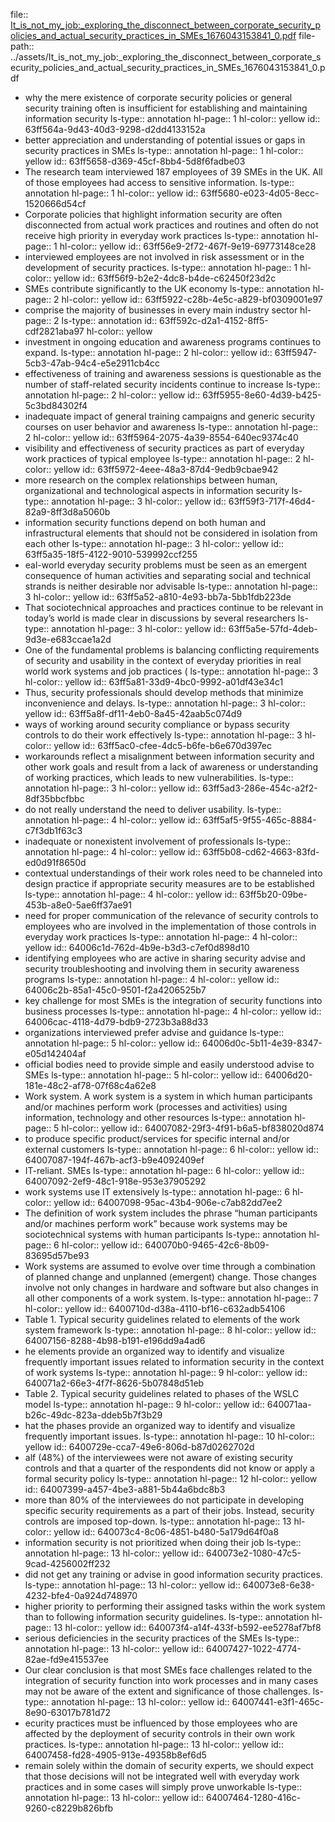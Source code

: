file:: [It_is_not_my_job:_exploring_the_disconnect_between_corporate_security_policies_and_actual_security_practices_in_SMEs_1676043153841_0.pdf](../assets/It_is_not_my_job:_exploring_the_disconnect_between_corporate_security_policies_and_actual_security_practices_in_SMEs_1676043153841_0.pdf)
file-path:: ../assets/It_is_not_my_job:_exploring_the_disconnect_between_corporate_security_policies_and_actual_security_practices_in_SMEs_1676043153841_0.pdf

- why the mere existence of corporate security policies or general security training often is insufficient for establishing and maintaining information security
  ls-type:: annotation
  hl-page:: 1
  hl-color:: yellow
  id:: 63ff564a-9d43-40d3-9298-d2dd4133152a
- better appreciation and understanding of potential issues or gaps in security practices in SMEs
  ls-type:: annotation
  hl-page:: 1
  hl-color:: yellow
  id:: 63ff5658-d369-45cf-8bb4-5d8f6fadbe03
- The research team interviewed 187 employees of 39 SMEs in the UK. All of those employees had access to sensitive information.
  ls-type:: annotation
  hl-page:: 1
  hl-color:: yellow
  id:: 63ff5680-e023-4d05-8ecc-1520666d54cf
- Corporate policies that highlight information security are often disconnected from actual work practices and routines and often do not receive high priority in everyday work practices
  ls-type:: annotation
  hl-page:: 1
  hl-color:: yellow
  id:: 63ff56e9-2f72-467f-9e19-69773148ce28
- interviewed employees are not involved in risk assessment or in the development of security practices.
  ls-type:: annotation
  hl-page:: 1
  hl-color:: yellow
  id:: 63ff56f9-b2e2-4dc8-b4de-c62450f23d2c
- SMEs contribute significantly to the UK economy
  ls-type:: annotation
  hl-page:: 2
  hl-color:: yellow
  id:: 63ff5922-c28b-4e5c-a829-bf0309001e97
- comprise the majority of businesses in every main industry sector
  hl-page:: 2
  ls-type:: annotation
  id:: 63ff592c-d2a1-4152-8ff5-cdf2821aba97
  hl-color:: yellow
- investment in ongoing education and awareness programs continues to expand.
  ls-type:: annotation
  hl-page:: 2
  hl-color:: yellow
  id:: 63ff5947-5cb3-47ab-94c4-e5e2911cb4cc
- effectiveness of training and awareness sessions is questionable as the number of staff-related security incidents continue to increase
  ls-type:: annotation
  hl-page:: 2
  hl-color:: yellow
  id:: 63ff5955-8e60-4d39-b425-5c3bd84302f4
- inadequate impact of general training campaigns and generic security courses on user behavior and awareness
  ls-type:: annotation
  hl-page:: 2
  hl-color:: yellow
  id:: 63ff5964-2075-4a39-8554-640ec9374c40
- visibility and effectiveness of security practices as part of everyday work practices of typical employee
  ls-type:: annotation
  hl-page:: 2
  hl-color:: yellow
  id:: 63ff5972-4eee-48a3-87d4-9edb9cbae942
- more research on the complex relationships between human, organizational and technological aspects in information security
  ls-type:: annotation
  hl-page:: 3
  hl-color:: yellow
  id:: 63ff59f3-717f-46d4-82a9-8ff3d8a5060b
- information security functions depend on both human and infrastructural elements that should not be considered in isolation from each other
  ls-type:: annotation
  hl-page:: 3
  hl-color:: yellow
  id:: 63ff5a35-18f5-4122-9010-539992ccf255
- eal-world everyday security problems must be seen as an emergent consequence of human activities and separating social and technical strands is neither desirable nor advisable
  ls-type:: annotation
  hl-page:: 3
  hl-color:: yellow
  id:: 63ff5a52-a810-4e93-bb7a-5bb1fdb223de
- That sociotechnical approaches and practices continue to be relevant in today’s world is made clear in discussions by several researchers 
  ls-type:: annotation
  hl-page:: 3
  hl-color:: yellow
  id:: 63ff5a5e-57fd-4deb-9d3e-e683ccae1a2d
- One of the fundamental problems is balancing conflicting requirements of security and usability in the context of everyday priorities in real world work systems and job practices (
  ls-type:: annotation
  hl-page:: 3
  hl-color:: yellow
  id:: 63ff5a81-33d9-4bc0-9992-a01df43e34c1
- Thus, security professionals should develop methods that minimize inconvenience and delays.
  ls-type:: annotation
  hl-page:: 3
  hl-color:: yellow
  id:: 63ff5a8f-df11-4eb0-8a45-42aab5c074d9
- ways of working around security compliance or bypass security controls to do their work effectively
  ls-type:: annotation
  hl-page:: 3
  hl-color:: yellow
  id:: 63ff5ac0-cfee-4dc5-b6fe-b6e670d397ec
- workarounds reflect a misalignment between information security and other work goals and result from a lack of awareness or understanding of working practices, which leads to new vulnerabilities.
  ls-type:: annotation
  hl-page:: 3
  hl-color:: yellow
  id:: 63ff5ad3-286e-454c-a2f2-8df35bbcfbbc
- do not really understand the need to deliver usability.
  ls-type:: annotation
  hl-page:: 4
  hl-color:: yellow
  id:: 63ff5af5-9f55-465c-8884-c7f3db1f63c3
- inadequate or nonexistent involvement of professionals 
  ls-type:: annotation
  hl-page:: 4
  hl-color:: yellow
  id:: 63ff5b08-cd62-4663-83fd-ed0d91f8650d
- contextual understandings of their work roles need to be channeled into design practice if appropriate security measures are to be established
  ls-type:: annotation
  hl-page:: 4
  hl-color:: yellow
  id:: 63ff5b20-09be-453b-a8e0-5ae6ff37ae91
- need for proper communication of the relevance of security controls to employees who are involved in the implementation of those controls in everyday work practices 
  ls-type:: annotation
  hl-page:: 4
  hl-color:: yellow
  id:: 64006c1d-762d-4b9e-b3d3-c7ef0d898d10
- identifying employees who are active in sharing security advise and security troubleshooting and involving them in security awareness programs
  ls-type:: annotation
  hl-page:: 4
  hl-color:: yellow
  id:: 64006c2b-85a1-45c0-9501-f2a4206525b7
- key challenge for most SMEs is the integration of security functions into business processes
  ls-type:: annotation
  hl-page:: 4
  hl-color:: yellow
  id:: 64006cac-4118-4d79-bdb9-2723b3a88d33
- organizations interviewed prefer advise and guidance
  ls-type:: annotation
  hl-page:: 5
  hl-color:: yellow
  id:: 64006d0c-5b11-4e39-8347-e05d142404af
- official bodies need to provide simple and easily understood advise to SMEs
  ls-type:: annotation
  hl-page:: 5
  hl-color:: yellow
  id:: 64006d20-181e-48c2-af78-07f68c4a62e8
- Work system. A work system is a system in which human participants and/or machines perform work (processes and activities) using information, technology and other resources
  ls-type:: annotation
  hl-page:: 5
  hl-color:: yellow
  id:: 64007082-29f3-4f91-b6a5-bf838020d874
- to produce specific product/services for specific internal and/or external customers 
  ls-type:: annotation
  hl-page:: 6
  hl-color:: yellow
  id:: 64007087-194f-467b-acf3-b9e4092409ef
- IT-reliant. SMEs
  ls-type:: annotation
  hl-page:: 6
  hl-color:: yellow
  id:: 64007092-2ef9-48c1-918e-953e37905292
- work systems use IT extensively
  ls-type:: annotation
  hl-page:: 6
  hl-color:: yellow
  id:: 64007098-95ac-43b4-906e-c7ab82dd7ee2
- The definition of work system includes the phrase “human participants and/or machines perform work” because work systems may be sociotechnical systems with human participants
  ls-type:: annotation
  hl-page:: 6
  hl-color:: yellow
  id:: 640070b0-9465-42c6-8b09-83695d57be93
- Work systems are assumed to evolve over time through a combination of planned change and unplanned (emergent) change. Those changes involve not only changes in hardware and software but also changes in all other components of a work system.
  ls-type:: annotation
  hl-page:: 7
  hl-color:: yellow
  id:: 6400710d-d38a-4110-bf16-c632adb54106
- Table 1. Typical security guidelines related to elements of the work system framework
  ls-type:: annotation
  hl-page:: 8
  hl-color:: yellow
  id:: 64007156-8288-4b98-b191-e196dd9a4ad6
- he elements provide an organized way to identify and visualize frequently important issues related to information security in the context of work systems
  ls-type:: annotation
  hl-page:: 9
  hl-color:: yellow
  id:: 640071a2-66e3-4f7f-8626-5b07848d51eb
- Table 2. Typical security guidelines related to phases of the WSLC model
  ls-type:: annotation
  hl-page:: 9
  hl-color:: yellow
  id:: 640071aa-b26c-49dc-823a-ddeb5b7f3b29
- hat the phases provide an organized way to identify and visualize frequently important issues.
  ls-type:: annotation
  hl-page:: 10
  hl-color:: yellow
  id:: 6400729e-cca7-49e6-806d-b87d0262702d
- alf (48%) of the interviewees were not aware of existing security controls and that a quarter of the respondents did not know or apply a formal security policy
  ls-type:: annotation
  hl-page:: 12
  hl-color:: yellow
  id:: 64007399-a457-4be3-a881-5b44a6bdc8b3
- more than 80% of the interviewees do not participate in developing specific security requirements as a part of their jobs. Instead, security controls are imposed top-down.
  ls-type:: annotation
  hl-page:: 13
  hl-color:: yellow
  id:: 640073c4-8c06-4851-b480-5a179d64f0a8
- information security is not prioritized when doing their job
  ls-type:: annotation
  hl-page:: 13
  hl-color:: yellow
  id:: 640073e2-1080-47c5-9cad-4256002ff232
- did not get any training or advise in good information security practices.
  ls-type:: annotation
  hl-page:: 13
  hl-color:: yellow
  id:: 640073e8-6e38-4232-bfe4-0a924d748970
- higher priority to performing their assigned tasks within the work system than to following information security guidelines.
  ls-type:: annotation
  hl-page:: 13
  hl-color:: yellow
  id:: 640073f4-a14f-433f-b592-ee5278af7bf8
- serious deficiencies in the security practices of the SMEs
  ls-type:: annotation
  hl-page:: 13
  hl-color:: yellow
  id:: 64007427-1022-4774-82ae-fd9e415537ee
- Our clear conclusion is that most SMEs face challenges related to the integration of security function into work processes and in many cases may not be aware of the extent and significance of those challenges. 
  ls-type:: annotation
  hl-page:: 13
  hl-color:: yellow
  id:: 64007441-e3f1-465c-8e90-63017b781d72
- ecurity practices must be influenced by those employees who are affected by the deployment of security controls in their own work practices. 
  ls-type:: annotation
  hl-page:: 13
  hl-color:: yellow
  id:: 64007458-fd28-4905-913e-49358b8ef6d5
- remain solely within the domain of security experts, we should expect that those decisions will not be integrated well with everyday work practices and in some cases will simply prove unworkable
  ls-type:: annotation
  hl-page:: 13
  hl-color:: yellow
  id:: 64007464-1280-416c-9260-c8229b826bfb